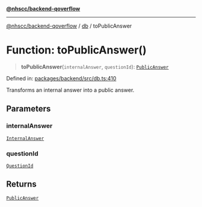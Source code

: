 [**@nhscc/backend-qoverflow**](../../README.md)

***

[@nhscc/backend-qoverflow](../../README.md) / [db](../README.md) / toPublicAnswer

# Function: toPublicAnswer()

> **toPublicAnswer**(`internalAnswer`, `questionId`): [`PublicAnswer`](../type-aliases/PublicAnswer.md)

Defined in: [packages/backend/src/db.ts:410](https://github.com/nhscc/qoverflow.api.hscc.bdpa.org/blob/b629239838bf73900bba2996b8dcfbc432755e21/packages/backend/src/db.ts#L410)

Transforms an internal answer into a public answer.

## Parameters

### internalAnswer

[`InternalAnswer`](../type-aliases/InternalAnswer.md)

### questionId

[`QuestionId`](../interfaces/QuestionId.md)

## Returns

[`PublicAnswer`](../type-aliases/PublicAnswer.md)
